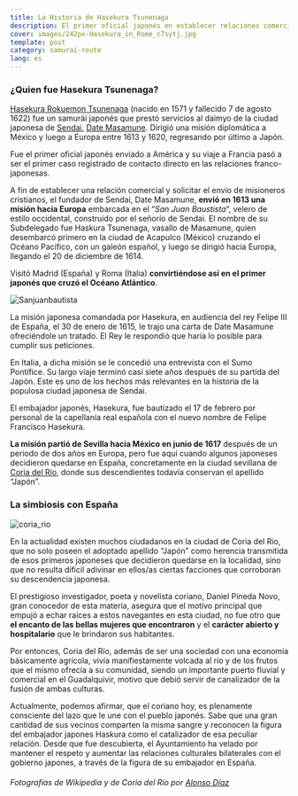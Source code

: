 ```yaml
---
title: La Historia de Hasekura Tsunenaga
description: El primer oficial japonés en establecer relaciones comerciales entre Japón y Europa
cover: images/242px-Hasekura_in_Rome_c7sytj.jpg
template: post
category: samurai-route
lang: es
---
```


### ¿Quien fue Hasekura Tsunenaga?

[Hasekura Rokuemon Tsunenaga](http://es.wikipedia.org/wiki/Hasekura_Tsunenaga) (nacido en 1571 y fallecido 7 de agosto 1622) fue un samurái japonés que prestó servicios al daimyo de la ciudad japonesa de [Sendai](http://es.wikipedia.org/wiki/Sendai_%28Miyagi%29), [Date Masamune](http://es.wikipedia.org/wiki/Date_Masamune). Dirigió una misión diplomática a México y luego a Europa entre 1613 y 1620, regresando por último a Japón.

Fue el primer oficial japonés enviado a América y su viaje a Francia pasó a ser el primer caso registrado de contacto directo en las relaciones franco-japonesas.

A fin de establecer una relación comercial y solicitar el envío de misioneros cristianos, el fundador de Sendai, Date Masamune, **envió en 1613 una misión hacia Europa** embarcada en el “*San Juan Baustista*“, velero de estilo occidental, construido por el señorío de Sendai. El nombre de su Subdelegado fue Haskura Tsunenaga, vasallo de Masamune, quien desembarcó primero en la ciudad de Acapulco (México) cruzando el Océano Pacífico, con un galeón español, y luego se dirigió hacia Europa, llegando el 20 de diciembre de 1614.

Visitó Madrid (España) y Roma (Italia) **convirtiéndose así en el primer japonés que cruzó el Océano Atlántico**.

![Sanjuanbautista](/blog/la-historia-de-hasekura-tsunenaga/images/Sanjuanbautista.jpg "Réplica del Galeón Español Juan Bautista")

La misión japonesa comandada por Hasekura, en audiencia del rey Felipe III de España, el 30 de enero de 1615, le trajo una carta de Date Masamune ofreciéndole un tratado. El Rey le respondió que haría lo posible para cumplir sus peticiones.

En Italia, a dicha misión se le concedió una entrevista con el Sumo Pontífice. Su largo viaje terminó casi siete años después de su partida del Japón. Este es uno de los hechos más relevantes en la historia de la populosa ciudad japonesa de Sendai.

El embajador japonés, Hasekura, fue bautizado el 17 de febrero por personal de la capellanía real española con el nuevo nombre de Felipe Francisco Hasekura.

**La misión partió de Sevilla hacia México en junio de 1617** después de un periodo de dos años en Europa, pero fue aquí cuando algunos japoneses decidieron quedarse en España, concretamente en la ciudad sevillana de [Coria del Río](http://es.wikipedia.org/wiki/Coria_del_R%C3%ADo), donde sus descendientes todavía conservan el apellido “Japón”.

### La simbiosis con España

![coria_rio](/blog/la-historia-de-hasekura-tsunenaga/images/coria-del-rio.jpg "Paseo Carlos de Mesa de Coria del Río junto al río Guadalquivir - ABC")

En la actualidad existen muchos ciudadanos en la ciudad de Coria del Rio, que no solo poseen el adoptado apellido “Japón” como herencia transmitida de esos primeros japoneses que decidieron quedarse en la localidad, sino que no resulta difícil adivinar en ellos/as ciertas facciones que corroboran su descendencia japonesa.

El prestigioso investigador, poeta y novelista coriano, Daniel Pineda Novo, gran conocedor de esta materia, asegura que el motivo principal que empujó a echar raíces a estos navegantes en esta ciudad, no fue otro que **el encanto de las bellas mujeres que encontraron** y el **carácter abierto y hospitalario** que le brindaron sus habitantes.

Por entonces, Coria del Río, además de ser una sociedad con una economía básicamente agrícola, vivía manifiestamente volcada al río y de los frutos que el mismo ofrecía a su comunidad, siendo un importante puerto fluvial y comercial en el Guadalquivir, motivo que debió servir de canalizador de la fusión de ambas culturas.

Actualmente, podemos afirmar, que el coriano hoy, es plenamente consciente del lazo que le une con el pueblo japonés. Sabe que una gran cantidad de sus vecinos comparten la misma sangre y reconocen la figura del embajador japones Haskura como el catalizador de esa peculiar relación. Desde que fue descubierta, el Ayuntamiento ha velado por mantener el respeto y aumentar las relaciones culturales bilaterales con el gobierno japones, a través de la figura de su embajador en España.

###### Fotografías de Wikipedia y de Coria del Río por [Alonso Díaz](http://www.alonsodr.com/)

